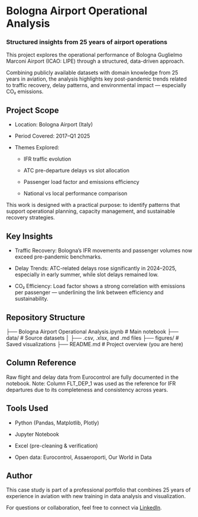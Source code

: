 # Bologna Airport Operational Analysis
### Structured insights from 25 years of airport operations

This project explores the operational performance of Bologna Guglielmo Marconi Airport (ICAO: LIPE) through a structured, data-driven approach.

Combining publicly available datasets with domain knowledge from 25 years in aviation, the analysis highlights key post-pandemic trends related to traffic recovery, delay patterns, and environmental impact — especially CO₂ emissions.

## Project Scope

* Location: Bologna Airport (Italy)

* Period Covered: 2017–Q1 2025

* Themes Explored:

  * IFR traffic evolution

  * ATC pre-departure delays vs slot allocation

  * Passenger load factor and emissions efficiency

  * National vs local performance comparison

This work is designed with a practical purpose: to identify patterns that support operational planning, capacity management, and sustainable recovery strategies.

## Key Insights

* Traffic Recovery: Bologna’s IFR movements and passenger volumes now exceed pre-pandemic benchmarks.

* Delay Trends: ATC-related delays rose significantly in 2024–2025, especially in early summer, while slot delays remained low.

* CO₂ Efficiency: Load factor shows a strong correlation with emissions per passenger — underlining the link between efficiency and sustainability.

## Repository Structure

├── Bologna Airport Operational Analysis.ipynb   # Main notebook
├── data/                                       # Source datasets
│   ├── .csv, .xlsx, and .md files
├── figures/                                    # Saved visualizations
├── README.md                                   # Project overview (you are here)


## Column Reference

Raw flight and delay data from Eurocontrol are fully documented in the notebook.
Note: Column FLT_DEP_1 was used as the reference for IFR departures due to its completeness and consistency across years.

## Tools Used

* Python (Pandas, Matplotlib, Plotly)

* Jupyter Notebook

* Excel (pre-cleaning & verification)

* Open data: Eurocontrol, Assaeroporti, Our World in Data

## Author

This case study is part of a professional portfolio that combines 25 years of experience in aviation with new training in data analysis and visualization.

For questions or collaboration, feel free to connect via [LinkedIn](https://www.linkedin.com/in/virginia-levy-abulafia?trk=contact-info).




